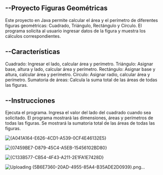 --Proyecto Figuras Geométricas
-
Este proyecto en Java permite calcular el área y el perímetro de diferentes figuras geométricas: Cuadrado, Triángulo, Rectángulo y Círculo. El programa solicita al usuario ingresar datos de la figura y muestra los cálculos correspondientes.


--Características
-
Cuadrado: Ingresar el lado, calcular área y perímetro.
Triángulo: Asignar base, altura y lado, calcular área y perímetro.
Rectángulo: Asignar base y altura, calcular área y perímetro.
Círculo: Asignar radio, calcular área y perímetro.
Sumatoria de áreas: Calcula la suma total de las áreas de todas las figuras.

--Instrucciones
-

Ejecuta el programa.
Ingresa el valor del lado del cuadrado cuando sea solicitado.
El programa mostrará las dimensiones, áreas y perímetros de todas las figuras.
Se mostrará la sumatoria total de las áreas de todas las figuras.

![{A041A164-E626-4CD1-A539-0CF4E46132E5}](https://github.com/user-attachments/assets/b1b588bd-3e31-4c6d-8436-cf63c99c66c1)

![{07459BE7-D879-45C4-A5EB-15456102BD80}](https://github.com/user-attachments/assets/6d29f22f-59fd-47d2-a47f-41e0285cc384)

![{C133B577-CB54-4F43-A211-2E1FA1E7428D}](https://github.com/user-attachments/assets/66f5ec38-e37b-4238-8685-8a2355d0492f)

![Uploading {5B6E7360-20AD-4955-85A4-B35ADE2D0939}.png…]()



